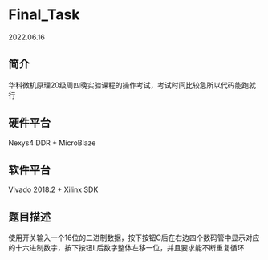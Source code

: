 # Final_Task

2022.06.16

## 简介

华科微机原理20级周四晚实验课程的操作考试，考试时间比较急所以代码能跑就行

## 硬件平台

Nexys4 DDR + MicroBlaze

## 软件平台

Vivado 2018.2 + Xilinx SDK

## 题目描述

使用开关输入一个16位的二进制数据，按下按钮C后在右边四个数码管中显示对应的十六进制数字，按下按钮L后数字整体左移一位，并且要求能不断重复循环
